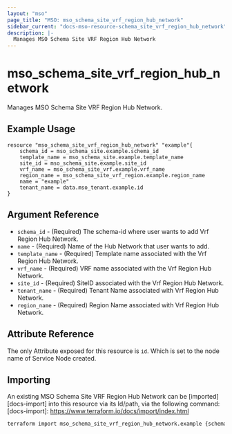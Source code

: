 ```yaml
---
layout: "mso"
page_title: "MSO: mso_schema_site_vrf_region_hub_network"
sidebar_current: "docs-mso-resource-schema_site_vrf_region_hub_network"
description: |-
  Manages MSO Schema Site VRF Region Hub Network
---
```


# mso_schema_site_vrf_region_hub_network #

Manages MSO Schema Site VRF Region Hub Network.

## Example Usage ##

```hcl
resource "mso_schema_site_vrf_region_hub_network" "example"{
    schema_id = mso_schema_site.example.schema_id
    template_name = mso_schema_site.example.template_name
    site_id = mso_schema_site.example.site_id
    vrf_name = mso_schema_site_vrf.example.vrf_name
    region_name = mso_schema_site_vrf_region.example.region_name
    name = "example"
    tenant_name = data.mso_tenant.example.id
}

```

## Argument Reference ##
* `schema_id` - (Required) The schema-id where user wants to add Vrf Region Hub Network.
* `name` - (Required) Name of the Hub Network that user wants to add.
* `template_name` - (Required) Template name associated with the Vrf Region Hub Network.
* `vrf_name` - (Required) VRF name associated with the Vrf Region Hub Network.
* `site_id` - (Required) SiteID associated with the Vrf Region Hub Network.
* `tenant_name` - (Required) Tenant Name associated with Vrf Region Hub Network.
* `region_name` - (Required) Region Name associated with Vrf Region Hub Network.

## Attribute Reference ##
The only Attribute exposed for this resource is `id`. Which is set to the node name of Service Node created.

## Importing ##

An existing MSO Schema Site VRF Region Hub Network can be [imported][docs-import] into this resource via its Id/path, via the following command: [docs-import]: <https://www.terraform.io/docs/import/index.html>

```bash
terraform import mso_schema_site_vrf_region_hub_network.example {schema_id}/site/{site_id}/template/{template_name}/vrf/{vrf_name}/region/{region_name}/tenant/{tenant_name}/{name}
```